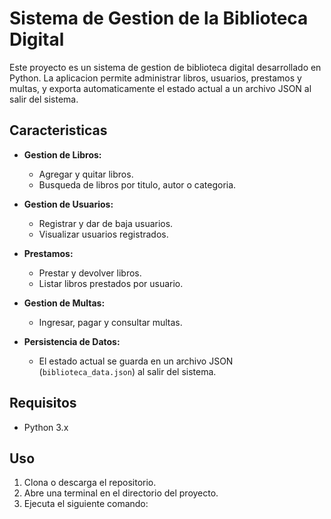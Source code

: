 # Sistema de Gestion de la Biblioteca Digital

Este proyecto es un sistema de gestion de biblioteca digital desarrollado en Python. La aplicacion permite administrar libros, usuarios, prestamos y multas, y exporta automaticamente el estado actual a un archivo JSON al salir del sistema.

## Caracteristicas

- **Gestion de Libros:**  
  - Agregar y quitar libros.
  - Busqueda de libros por titulo, autor o categoria.
  
- **Gestion de Usuarios:**  
  - Registrar y dar de baja usuarios.
  - Visualizar usuarios registrados.

- **Prestamos:**  
  - Prestar y devolver libros.
  - Listar libros prestados por usuario.

- **Gestion de Multas:**  
  - Ingresar, pagar y consultar multas.
  
- **Persistencia de Datos:**  
  - El estado actual se guarda en un archivo JSON (`biblioteca_data.json`) al salir del sistema.

## Requisitos

- Python 3.x

## Uso

1. Clona o descarga el repositorio.
2. Abre una terminal en el directorio del proyecto.
3. Ejecuta el siguiente comando:
